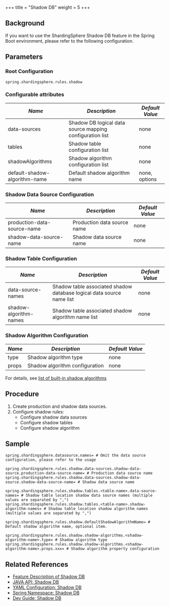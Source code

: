 +++
title = "Shadow DB"
weight = 5
+++

## Background
If you want to use the ShardingSphere Shadow DB feature in the Spring Boot environment, please refer to the following configuration.

## Parameters
### Root Configuration
```properties
spring.shardingsphere.rules.shadow
```

###  Configurable attributes
| *Name*                        | *Description*                                            | *Default Value*  |
| ----------------------------- | -------------------------------------------------------- | ---------------- |
| data-sources                  | Shadow DB logical data source mapping configuration list | none             |
| tables                        | Shadow table configuration list                          | none             |
| shadowAlgorithms              | Shadow algorithm configuration list                      | none             |
| default-shadow-algorithm-name | Default shadow algorithm name                            | none, options    |

### Shadow Data Source Configuration
| *Name*                      | *Description*               | *Default Value*  |
| --------------------------- | --------------------------- | ---------------- |
| production-data-source-name | Production data source name | none             |
| shadow-data-source-name     | Shadow data source name     | none             |

### Shadow Table Configuration
| *Name*                 | *Description*                                                         | *Default Value*  |
| ---------------------- | --------------------------------------------------------------------- | ---------------- |
| data-source-names      | Shadow table associated shadow database logical data source name list | none             |
| shadow-algorithm-names | Shadow table associated shadow algorithm name list                    | none             |

### Shadow Algorithm Configuration
| *Name*  | *Description*                  | *Default Value*  |
| ------- | ------------------------------ | ---------------- |
| type    | Shadow algorithm type          | none             |
| props   | Shadow algorithm configuration | none             |

For details, see [list of built-in shadow algorithms](/en/user-manual/common-config/builtin-algorithm/shadow/)

## Procedure
1. Create production and shadow data sources.
2. Configure shadow rules:
    - Configure shadow data sources
    - Configure shadow tables
    - Configure shadow algorithm

## Sample
```properties
spring.shardingsphere.datasource.names= # Omit the data source configuration, please refer to the usage

spring.shardingsphere.rules.shadow.data-sources.shadow-data-source.production-data-source-name= # Production data source name
spring.shardingsphere.rules.shadow.data-sources.shadow-data-source.shadow-data-source-name= # Shadow data source name

spring.shardingsphere.rules.shadow.tables.<table-name>.data-source-names= # Shadow table location shadow data source names (multiple values are separated by ",")
spring.shardingsphere.rules.shadow.tables.<table-name>.shadow-algorithm-names= # Shadow table location shadow algorithm names (multiple values are separated by ",")

spring.shardingsphere.rules.shadow.defaultShadowAlgorithmName= # Default shadow algorithm name, optional item.

spring.shardingsphere.rules.shadow.shadow-algorithms.<shadow-algorithm-name>.type= # Shadow algorithm type
spring.shardingsphere.rules.shadow.shadow-algorithms.<shadow-algorithm-name>.props.xxx= # Shadow algorithm property configuration
```

## Related References
- [Feature Description of Shadow DB](/en/features/shadow/)
- [JAVA API: Shadow DB ](/en/user-manual/shardingsphere-jdbc/java-api/rules/shadow/)
- [YAML Configuration: Shadow DB](/en/user-manual/shardingsphere-jdbc/yaml-config/rules/shadow/)
- [Spring Namespace: Shadow DB](/en/user-manual/shardingsphere-jdbc/spring-namespace/rules/shadow/)
- [Dev Guide: Shadow DB](/en/dev-manual/shadow/)
